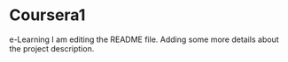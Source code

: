# Coursera1
e-Learning
I am editing the README file. Adding some more details about the project description.
